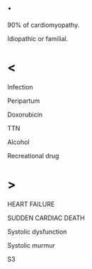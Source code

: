 # .

90% of cardiomyopathy.

Idiopathic or familial.

# <

Infection

Peripartum

Doxorubicin

TTN

Alcohol

Recreational drug

# >

HEART FAILURE

SUDDEN CARDIAC DEATH

Systolic dysfunction

Systolic murmur

S3
